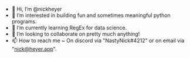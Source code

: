 - 👋 Hi, I’m @nickheyer
- 👀 I’m interested in building fun and sometimes meaningful python programs.
- 🌱 I’m currently learning RegEx for data science.
- 💞️ I’m looking to collaborate on pretty much anything!
- 📫 How to reach me ~ On discord via "NastyNick#4212" or on email via "nick@heyer.app".

<!---
nickheyer/nickheyer is a ✨ special ✨ repository because its `README.md` (this file) appears on your GitHub profile.
You can click the Preview link to take a look at your changes.
--->
